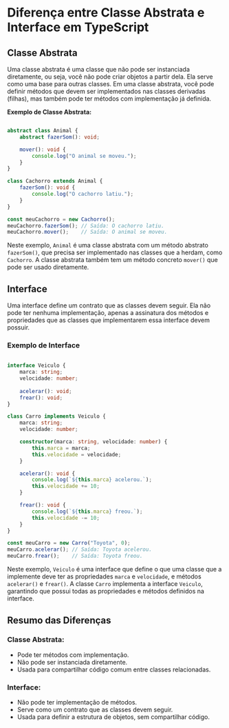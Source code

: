 # Diferença entre Classe Abstrata e Interface em TypeScript

## Classe Abstrata

Uma classe abstrata é uma classe que não pode ser instanciada diretamente, ou seja, você não pode criar objetos a partir dela. Ela serve como uma base para outras classes. Em uma classe abstrata, você pode definir métodos que devem ser implementados nas classes derivadas (filhas), mas também pode ter métodos com implementação já definida.

**Exemplo de Classe Abstrata:**

```typescript

abstract class Animal {
    abstract fazerSom(): void;

    mover(): void {
        console.log("O animal se moveu.");
    }
}

class Cachorro extends Animal {
    fazerSom(): void {
        console.log("O cachorro latiu.");
    }
}

const meuCachorro = new Cachorro();
meuCachorro.fazerSom(); // Saída: O cachorro latiu.
meuCachorro.mover();    // Saída: O animal se moveu.

```

Neste exemplo, `Animal` é uma classe abstrata com um método abstrato `fazerSom()`, que precisa ser implementado nas classes que a herdam, como `Cachorro`. A classe abstrata também tem um método concreto `mover()` que pode ser usado diretamente.

## Interface

Uma interface define um contrato que as classes devem seguir. Ela não pode ter nenhuma implementação, apenas a assinatura dos métodos e propriedades que as classes que implementarem essa interface devem possuir.

### Exemplo de Interface

```typescript

interface Veiculo {
    marca: string;
    velocidade: number;
    
    acelerar(): void;
    frear(): void;
}

class Carro implements Veiculo {
    marca: string;
    velocidade: number;

    constructor(marca: string, velocidade: number) {
        this.marca = marca;
        this.velocidade = velocidade;
    }

    acelerar(): void {
        console.log(`${this.marca} acelerou.`);
        this.velocidade += 10;
    }

    frear(): void {
        console.log(`${this.marca} freou.`);
        this.velocidade -= 10;
    }
}

const meuCarro = new Carro("Toyota", 0);
meuCarro.acelerar(); // Saída: Toyota acelerou.
meuCarro.frear();    // Saída: Toyota freou.

```

Neste exemplo, `Veiculo` é uma interface que define o que uma classe que a implemente deve ter as propriedades `marca` e `velocidade`, e métodos `acelerar()` e `frear()`. A classe `Carro` implementa a interface `Veiculo`, garantindo que possui todas as propriedades e métodos definidos na interface.

## Resumo das Diferenças

### Classe Abstrata:

- Pode ter métodos com implementação.
- Não pode ser instanciada diretamente.
- Usada para compartilhar código comum entre classes relacionadas.

### Interface:

- Não pode ter implementação de métodos.
- Serve como um contrato que as classes devem seguir.
- Usada para definir a estrutura de objetos, sem compartilhar código.